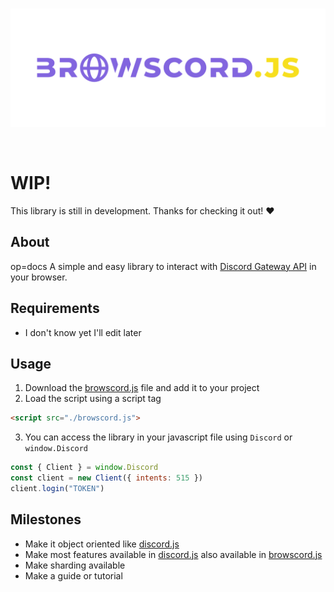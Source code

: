 <div align="center">
	<br />
	<p>
		<a href="https://github.com/JasonBenfrin/browscord.js"><img src="./assets/browscord.js.svg" width="600" alt="browscord.js" /></a>
	</p>
	<br />
</div>

# WIP!

This library is still in development. Thanks for checking it out! ❤️

## About
op=docs
A simple and easy library to interact with [Discord Gateway API](https://discord.com/developers/docs/topics/gateway) in your browser.

## Requirements

- I don't know yet I'll edit later

## Usage

1. Download the [browscord.js](./dist/browscord.js) file and add it to your project
2. Load the script using a script tag
```html
<script src="./browscord.js">
```
3. You can access the library in your javascript file using `Discord` or `window.Discord`
```js
const { Client } = window.Discord
const client = new Client({ intents: 515 })
client.login("TOKEN")
```

## Milestones

- Make it object oriented like [discord.js](https://github.com/discordjs/discord.js)
- Make most features available in [discord.js](https://github.com/discordjs/discord.js) also available in [browscord.js](https://github.com/JasonBenfrin/browscord.js)
- Make sharding available
- Make a guide or tutorial